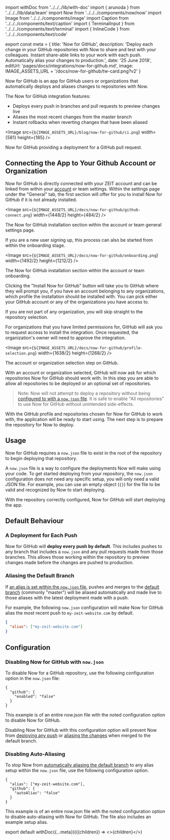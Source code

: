 import withDoc from '../../../lib/with-doc'
import { arunoda } from '../../../lib/data/team'
import Now from '../../../components/now/now'
import Image from '../../../components/image'
import Caption from '../../../components/text/caption'
import { TerminalInput } from '../../../components/text/terminal'
import { InlineCode } from '../../../components/text/code'

export const meta = {
  title: 'Now for GitHub',
  description: 'Deploy each change in your GitHub repositories with Now to share and test with your colleagues. Instant share-able links to your work with each push. Automatically alias your changes to production.',
  date: '25 June 2018',
  editUrl: 'pages/docs/integrations/now-for-github.md',
  image: IMAGE_ASSETS_URL + '/docs/now-for-github/tw-card.png?v2'
}

Now for GitHub is an app for GitHub users or organizations that automatically deploys and aliases changes to repositories with Now.

The Now for GitHub integration features:
- Deploys every push in branches and pull requests to preview changes live
- Aliases the most recent changes from the master branch
- Instant rollbacks when reverting changes that have been aliased

<Image
src={`${IMAGE_ASSETS_URL}/blog/now-for-github/ci.png`}
width={581}
height={185}
/>
<Caption>Now for GitHub providing a deployment for a GitHub pull request.</Caption>

## Connecting the App to Your Github Account or Organization
Now for GitHub is directly connected with your ZEIT account and can be linked from within your [account](/account) or team settings. Within the settings page under the "General" tab, the first section will offer for you to install Now for GitHub if it is not already installed.

<Image
src={`${IMAGE_ASSETS_URL}/docs/now-for-github/github-connect.png`}
width={1448/2}
height={484/2}
/>
<Caption>The Now for GitHub installation section within the account or team general settings page.</Caption>

If you are a new user signing up, this process can also be started from within the onboarding stage.

<Image
src={`${IMAGE_ASSETS_URL}/docs/now-for-github/onboarding.png`}
width={1492/2}
height={1212/2}
/>
<Caption>The Now for GitHub installation section within the account or team onboarding.</Caption>


Clicking the "Install Now for GitHub" button will take you to GitHub where they will prompt you, if you have an account belonging to any organizations, which profile the installation should be installed with. You can pick either your GitHub account or any of the organizations you have access to.

If you are not part of any organization, you will skip straight to the repository selection.

For organizations that you have limited permissions for, GitHub will ask you to request access to install the integration. Once requested, the organization's owner will need to approve the integration.

<Image
  src={`${IMAGE_ASSETS_URL}/docs/now-for-github/profile-selection.png`}
  width={1638/2}
  height={1268/2}
/>
<Caption>The account or organization selection step on GitHub.</Caption>

With an account or organization selected, GitHub will now ask for which repositories Now for GitHub should work with. In this step you are able to allow all repositories to be deployed or an optional set of repositories.

> Note: Now will not attempt to deploy a repository without being [configured to with a `now.json` file](#usage). It is safe to enable "All repositories" to use Now for GitHub without unintended side-effects.

With the GitHub profile and repositories chosen for Now for GitHub to work with, the application will be ready to start using. The next step is to prepare the repository for Now to deploy.

## Usage
Now for GitHub requires a `now.json` file to exist in the root of the repository to begin deploying that repository.

A `now.json` file is a way to configure the deployments Now will make using your code. To get started deploying from your repository, the `now.json` configuration does not need any specific setup, you will only need a valid JSON file. For example, you can use an empty object (`{}`) for the file to be valid and recognized by Now to start deploying.

With the repository correctly configured, Now for GitHub will start deploying the app.

## Default Behaviour
### A Deployment for Each Push
Now for GitHub will **deploy every push by default**. This includes pushes to any branch that includes a `now.json` and any pull requests made from those branches. This allows those working within the repository to preview changes made before the changes are pushed to production.

### Aliasing the Default Branch
If [an alias is set within the `now.json` file](/docs/features/aliases), pushes and merges to the [default branch](https://help.github.com/articles/setting-the-default-branch/) (commonly "master") will be aliased automatically and made live to those aliases with the latest deployment made with a push.

For example, the following `now.json` configuration will make Now for GitHub alias the most recent push to `my-zeit-website.com` by default.

```json
{
  "alias": ["my-zeit-website.com"]
}
```

## Configuration
### Disabling Now for GitHub with `now.json`
To disable Now for a GitHub repository, use the following configuration option in the `now.json` file:
```
{
  "github": {
    "enabled": "false"
  }
}
```
<Caption>This example is of an entire <InlineCode>now.json</InlineCode> file with the noted configuration option to disable Now for GitHub.</Caption>

Disabling Now for GitHub with this configuration option will prevent Now from [deploying any push](#a-deployment-for-each-push) or [aliasing the changes](#aliasing-the-default-branch) when merged to the default branch.

### Disabling Auto-Aliasing
To stop Now from [automatically aliasing the default branch](#aliasing-the-default-branch) to any alias setup within the `now.json` file, use the following configuration option.
```
{
  "alias": ["my-zeit-website.com"],
  "github": {
    "autoAlias": "false"
  }
}
```
<Caption>This example is of an entire <InlineCode>now.json</InlineCode> file with the noted configuration option to disable auto-aliasing with Now for GitHub. The file also includes an example setup alias.</Caption>

export default withDoc({...meta})(({children}) => <>{children}</>)
